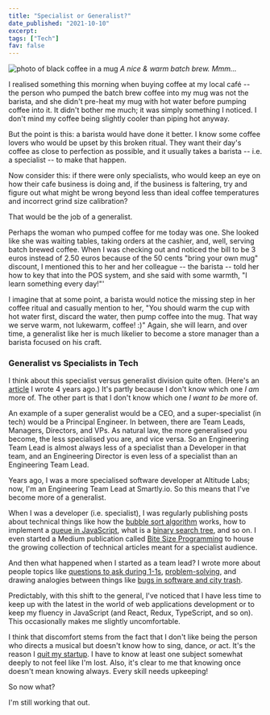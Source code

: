 ```yaml
---
title: "Specialist or Generalist?"
date_published: "2021-10-10"
excerpt: 
tags: ["Tech"]
fav: false
---
```


![photo of black coffee in a mug](/images/black-batch-brew-coffee.jpg)
*A nice & warm batch brew. Mmm...*

I realised something this morning when buying coffee at my local café -- the person who pumped the batch brew coffee into my mug was not the barista, and she didn't pre-heat my mug with hot water before pumping coffee into it. It didn't bother me much; it was simply something I noticed. I don't mind my coffee being slightly cooler than piping hot anyway.

But the point is this: a barista would have done it better. I know some coffee lovers who would be upset by this broken ritual. They want their day's coffee as close to perfection as possible, and it usually takes a barista -- i.e. a specialist -- to make that happen. 

Now consider this: if there were only specialists, who would keep an eye on how their cafe business is doing and, if the business is faltering, try and figure out what might be wrong beyond less than ideal coffee temperatures and incorrect grind size calibration?

That would be the job of a generalist. 

Perhaps the woman who pumped coffee for me today was one. She looked like she was waiting tables, taking orders at the cashier, and, well, serving batch brewed coffee. When I was checking out and noticed the bill to be 3 euros instead of 2.50 euros because of the 50 cents "bring your own mug" discount, I mentioned this to her and her colleague -- the barista -- told her how to key that into the POS system, and she said with some warmth, "I learn something every day!"' 

I imagine that at some point, a barista would notice the missing step in her coffee ritual and casually mention to her, "You should warm the cup with hot water first, discard the water, then pump coffee into the mug. That way we serve warm, not lukewarm, coffee! :)" Again, she will learn, and over time, a generalist like her is much likelier to become a store manager than a barista focused on his craft.

### Generalist vs Specialists in Tech

I think about this specialist versus generalist division quite often. (Here's an [article](/2017-10-03-generalist-vs-specialist/) I wrote 4 years ago.) It's partly because I don't know which one *I am* more of. The other part is that I don't know which one *I want to be* more of. 

An example of a super generalist would be a CEO, and a super-specialist (in tech) would be a Principal Engineer. In between, there are Team Leads, Managers, Directors, and VPs. As natural law, the more generalised you become, the less specialised you are, and vice versa. So an Engineering Team Lead is almost always less of a specialist than a Developer in that team, and an Engineering Director is even less of a specialist than an Engineering Team Lead.

Years ago, I was a more specialised software developer at Altitude Labs; now, I'm an Engineering Team Lead at Smartly.io. So this means that I've become more of a generalist.

When I was a developer (i.e. specialist), I was regularly publishing posts about technical things like how the [bubble sort algorithm](/2017-12-16-bubble-sort-explained/) works, how to implement a [queue in JavaScript](/2017-12-25-implementing-queue-javascript/), what is a [binary search tree](/2017-12-03-binary-search-tree-explained/), and so on. I even started a Medium publication called [Bite Size Programming](https://medium.com/bite-size-programming) to house the growing collection of technical articles meant for a specialist audience.

And then what happened when I started as a team lead? I wrote more about people topics like [questions to ask during 1-1s](/2021-09-12-9-useful-questions-for-1-1s/), [problem-solving](/2021-03-21-problems-and-solutions/), and drawing analogies between things like [bugs in software and city trash](/2021-02-14-software-bugs-and-trash/).  

Predictably, with this shift to the general, I've noticed that I have less time to keep up with the latest in the world of web applications development or to keep my fluency in JavaScript (and React, Redux, TypeScript, and so on). This occasionally makes me slightly uncomfortable. 

I think that discomfort stems from the fact that I don't like being the person who directs a musical but doesn't know how to sing, dance, *or* act. It's the reason I [quit my startup](/2016-03-12-hardware-startup-why-shelf/). I have to know at least one subject somewhat deeply to not feel like I'm lost. Also, it's clear to me that knowing once doesn't mean knowing always. Every skill needs upkeeping!

So now what? 

I'm still working that out.